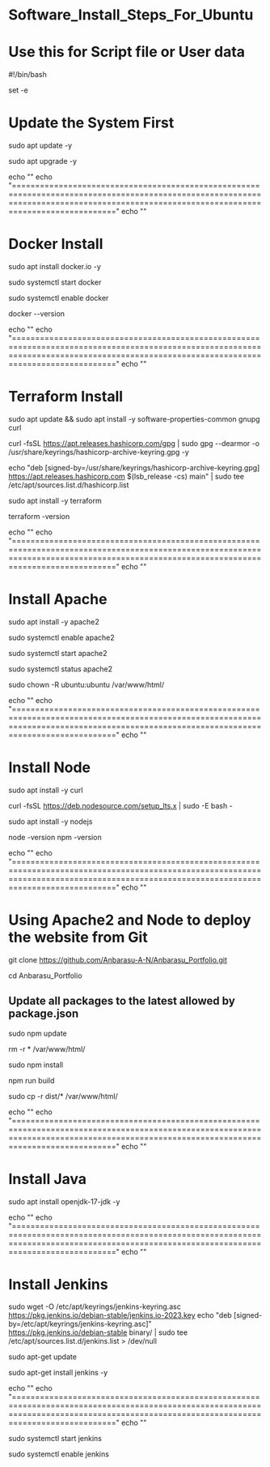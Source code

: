 # Software_Install_Steps_For_Ubuntu


# Use this for Script file or User data
#!/bin/bash 

set -e

# Update the System First

sudo apt update -y

sudo apt upgrade -y

echo ""
echo "========================================================================================================================================================================================"
echo ""


# Docker Install

sudo apt install docker.io -y

sudo systemctl start docker

sudo systemctl enable docker

docker --version

echo ""
echo "========================================================================================================================================================================================"
echo ""

# Terraform Install

sudo apt update && sudo apt install -y software-properties-common gnupg curl

curl -fsSL https://apt.releases.hashicorp.com/gpg | sudo gpg --dearmor -o /usr/share/keyrings/hashicorp-archive-keyring.gpg -y

echo "deb [signed-by=/usr/share/keyrings/hashicorp-archive-keyring.gpg] https://apt.releases.hashicorp.com $(lsb_release -cs) main" | sudo tee /etc/apt/sources.list.d/hashicorp.list

sudo apt install -y terraform

terraform -version

echo ""
echo "========================================================================================================================================================================================"
echo ""

# Install Apache
sudo apt install -y apache2

sudo systemctl enable apache2

sudo systemctl start apache2

sudo systemctl status apache2

sudo chown -R ubuntu:ubuntu /var/www/html/

echo ""
echo "========================================================================================================================================================================================"
echo ""


# Install Node

sudo apt install -y curl

curl -fsSL https://deb.nodesource.com/setup_lts.x | sudo -E bash -

sudo apt install -y nodejs

node -version
npm -version

echo ""
echo "========================================================================================================================================================================================"
echo ""

# Using Apache2 and Node to deploy the website from Git
git clone https://github.com/Anbarasu-A-N/Anbarasu_Portfolio.git

cd Anbarasu_Portfolio
## Update all packages to the latest allowed by package.json
sudo npm update

rm -r * /var/www/html/

sudo npm install

npm run build

sudo cp -r dist/* /var/www/html/

echo ""
echo "========================================================================================================================================================================================"
echo ""

# Install Java

sudo apt install openjdk-17-jdk -y

echo ""
echo "========================================================================================================================================================================================"
echo ""

# Install Jenkins

sudo wget -O /etc/apt/keyrings/jenkins-keyring.asc \
  https://pkg.jenkins.io/debian-stable/jenkins.io-2023.key
echo "deb [signed-by=/etc/apt/keyrings/jenkins-keyring.asc]" \
  https://pkg.jenkins.io/debian-stable binary/ | sudo tee \
  /etc/apt/sources.list.d/jenkins.list > /dev/null

sudo apt-get update

sudo apt-get install jenkins -y

echo ""
echo "========================================================================================================================================================================================"
echo ""

sudo systemctl start jenkins

sudo systemctl enable jenkins


